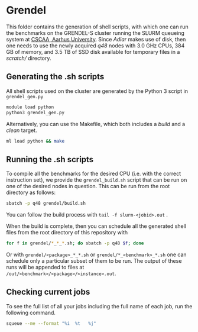 # Grendel
This folder contains the generation of shell scripts, with which one can run the
benchmarks on the GRENDEL-S cluster running the SLURM queueing system at [CSCAA,
Aarhus University](http://www.cscaa.dk/). Since _Adiar_ makes use of disk, then
one needs to use the newly acquired _q48_ nodes with 3.0 GHz CPUs, 384 GB of
memory, and 3.5 TB of SSD disk available for temporary files in a _scratch/_
directory.

## Generating the .sh scripts

All shell scripts used on the cluster are generated by the Python 3 script in
`grendel_gen.py`

```bash
module load python
python3 grendel_gen.py
```

Alternatively, you can use the Makefile, which both includes a _build_ and a
_clean_ target.

```bash
ml load python && make
```

## Running the .sh scripts

To compile all the benchmarks for the desired CPU (i.e. with the correct
instruction set), we provide the `grendel_build.sh` script that can be run on
one of the desired nodes in question. This can be run from the root directory as
follows:

```bash
sbatch -p q48 grendel/build.sh
```

You can follow the build process with `tail -f slurm-<jobid>.out` .

When the build is complete, then you can schedule all the generated shell files
from the root directory of this repository with

```bash
for f in grendel/*_*_*.sh; do sbatch -p q48 $f; done
```

Or with `grendel/<package>_*_*.sh` or `grendel/*_<benchmark>_*.sh` one
can schedule only a particular subset of them to be run. The output of these
runs will be appended to files at `/out/<benchmark>/<package>/<instance>.out`.

## Checking current jobs

To see the full list of all your jobs including the full name of each job, run
the following command.

```bash
squeue --me --format "%i  %t   %j" 
```
